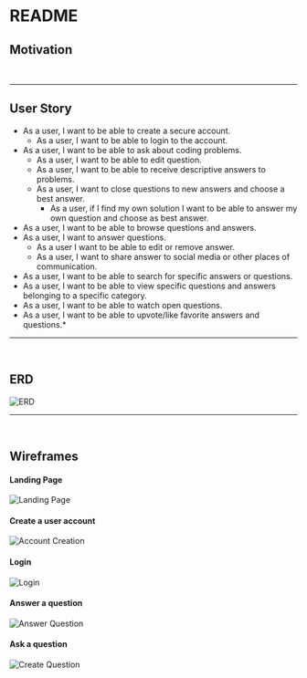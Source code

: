 # README

## **Motivation**
<br />

***


## **User Story**
- As a user, I want to be able to create a secure account.
  - As a user, I want to be able to login to the account.
- As a user, I want to be able to ask about coding problems.
  - As a user, I want to be able to edit question.
  - As a user, I want to be able to receive descriptive answers to problems.
  - As a user, I want to close questions to new answers and choose a best answer.
    - As a user, if I find my own solution I want to be able to answer my own question and choose as best answer.
- As a user, I want to be able to browse questions and answers.
- As a user, I want to answer questions.
  - As a user I want to be able to edit or remove answer.
  - As a user, I want to share answer to social media or other places of communication.
- As a user, I want to be able to search for specific answers or questions.
- As a user, I want to be able to view specific questions and answers belonging to a specific category.
- As a user, I want to be able to watch open questions.
- As a user, I want to be able to upvote/like favorite answers and questions.*
***
<br />

## **ERD** 
![ERD](https://i.imgur.com/H8E5JKp.png)
***
<br />

## **Wireframes**
#### Landing Page
![Landing Page](https://i.imgur.com/61NQ7gj.png)
#### Create a user account
![Account Creation](https://i.imgur.com/rysWzhC.png)
#### Login
![Login](https://i.imgur.com/khSIACf.png)
#### Answer a question
![Answer Question](https://i.imgur.com/6kGZoOM.png)
#### Ask a question
![Create Question](https://i.imgur.com/fyIAcMz.png)
